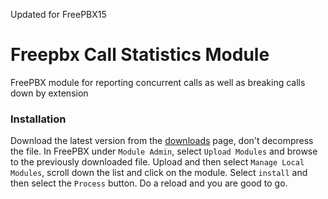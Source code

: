 Updated for FreePBX15

Freepbx Call Statistics Module
==============================

FreePBX module for reporting concurrent calls as well as breaking calls down by extension

### Installation
Download the latest version from the [downloads](http://pbxossa.org/files/callstatistics/) page, don't decompress the file.  In FreePBX under `Module Admin`, select `Upload Modules` and browse to the previously downloaded file.  Upload and then select `Manage Local Modules`, scroll down the list and click on the module.  Select `install` and then select the `Process` button.  Do a reload and you are good to go. 
